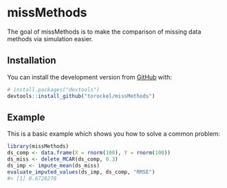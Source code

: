
<!-- README.md is generated from README.Rmd. Please edit that file -->

# missMethods

<!-- badges: start -->

<!-- badges: end -->

The goal of missMethods is to make the comparison of missing data
methods via simulation easier.

## Installation

You can install the development version from
[GitHub](https://github.com/) with:

``` r
# install.packages("devtools")
devtools::install_github("torockel/missMethods")
```

<!-- You can install the released version of missMethods from [CRAN](https://CRAN.R-project.org) with: -->

<!-- ``` r -->

<!-- install.packages("missMethods") -->

<!-- ``` -->

<!-- And the development version from [GitHub](https://github.com/) with: -->

<!-- ``` r -->

<!-- # install.packages("devtools") -->

<!-- devtools::install_github("torockel/missMethods") -->

<!-- ``` -->

## Example

This is a basic example which shows you how to solve a common problem:

``` r
library(missMethods)
ds_comp <- data.frame(X = rnorm(100), Y = rnorm(100))
ds_miss <- delete_MCAR(ds_comp, 0.3)
ds_imp <- impute_mean(ds_miss)
evaluate_imputed_values(ds_imp, ds_comp, "RMSE")
#> [1] 0.6728278
```
